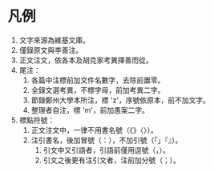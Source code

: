 # 凡例

1. 文字來源為維基文庫。
1. 僅錄原文與李善注。
1. 正文注文，依各本及胡克家考異擇善而從。
1. 尾注：
    1. 各篇中注標前加文件名數字，去除前置零。
    1. 全錄文選考異，不標字母，前加考異二字。
    1. 節錄鄭州大學本所注，標 'z'，序號依原本，前不加文字。
    1. 整理者自注，標 'm'，前加愚案二字。
1. 標點符號：
    1. 正文注文中，一律不用書名號（《》〈〉）。
    1. 注引書名，後加冒號（：），不加引號（「」『』）。
        1. 引文中又引語者，引語前僅用逗號（，）。
        1. 引文之後更有注引文者，注前加分號（；）。

